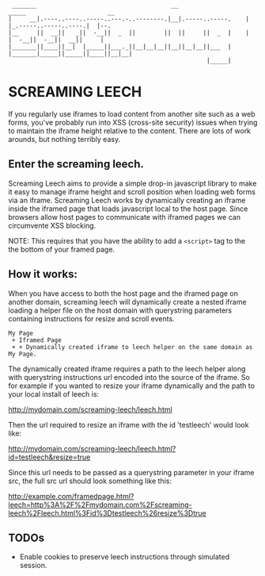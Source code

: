 	 _______                                      __                    _____                       __    
	|     __|.----..----..-----..---.-..--------.|__|.-----..-----.    |     |_.-----..-----..----.|  |--.
	|__     ||  __||   _||  -__||  _  ||        ||  ||     ||  _  |    |       |  -__||  -__||  __||     |
	|_______||____||__|  |_____||___._||__|__|__||__||__|__||___  |    |_______|_____||_____||____||__|__|
	                                                        |_____|                                       

SCREAMING LEECH
===============

If you regularly use iframes to load content from another site such as a web 
forms, you've probably run into XSS (cross-site security) issues when trying
to maintain the iframe height relative to the content. There are lots of
work arounds, but nothing terribly easy.

Enter the screaming leech.
--------------------------

Screaming Leech aims to provide a simple drop-in javascript library to make it
easy to manage iframe height and scroll position when loading web forms via
an iframe. Screaming Leech works by dynamically creating an iframe inside the
iframed page that loads javascript local to the host page. Since browsers allow
host pages to communicate with iframed pages we can circumvente XSS blocking.

NOTE: This requires that you have the ability to add a `<script>` tag to the
the bottom of your framed page.

How it works:
-------------

When you have access to both the host page and the iframed page on another
domain, screaming leech will dynamically create a nested iframe loading a helper
file on the host domain with querystring parameters containing instructions for
resize and scroll events.

	My Page
	 + Iframed Page
	 + + Dynamically created iframe to leech helper on the same domain as My Page.
  
The dynamically created iframe requires a path to the leech helper along with 
querystring instructions url encoded into the source of the iframe. So for 
example if you wanted to resize your iframe dynamically and the path to your 
local install of leech is:

http://mydomain.com/screaming-leech/leech.html

Then the url required to resize an iframe with the id 'testleech' would look like:

http://mydomain.com/screaming-leech/leech.html?id=testleech&resize=true

Since this url needs to be passed as a querystring parameter in your iframe src,
the full src url should look something like this:

http://example.com/framedpage.html?leech=http%3A%2F%2Fmydomain.com%2Fscreaming-leech%2Fleech.html%3Fid%3Dtestleech%26resize%3Dtrue

TODOs
-----

* Enable cookies to preserve leech instructions through simulated session.